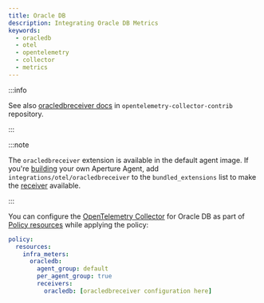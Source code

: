 ```yaml
---
title: Oracle DB
description: Integrating Oracle DB Metrics
keywords:
  - oracledb
  - otel
  - opentelemetry
  - collector
  - metrics
---
```


:::info

See also [oracledbreceiver docs][receiver] in `opentelemetry-collector-contrib`
repository.

:::

:::note

The `oracledbreceiver` extension is available in the default agent image. If
you're [building][build] your own Aperture Agent, add
`integrations/otel/oracledbreceiver` to the `bundled_extensions` list to make
the [receiver][receiver] available.

:::

You can configure the [OpenTelemetry Collector][opentelemetry-collector] for
Oracle DB as part of [Policy resources][policy-resources] while applying the
policy:

```yaml
policy:
  resources:
    infra_meters:
      oracledb:
        agent_group: default
        per_agent_group: true
        receivers:
          oracledb: [oracledbreceiver configuration here]
```

[build]: /reference/aperturectl/build/agent/agent.md
[receiver]:
  https://github.com/open-telemetry/opentelemetry-collector-contrib/tree/main/receiver/oracledbreceiver
[opentelemetry-collector]: /reference/configuration/spec.md#telemetry-collector
[policy-resources]: /reference/configuration/spec.md#resources
